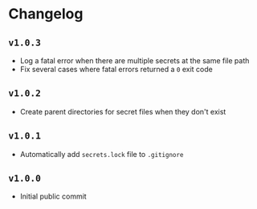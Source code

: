 # Changelog
## `v1.0.3`
* Log a fatal error when there are multiple secrets at the same file path
* Fix several cases where fatal errors returned a `0` exit code

## `v1.0.2`
* Create parent directories for secret files when they don't exist

## `v1.0.1`
* Automatically add `secrets.lock` file to `.gitignore`

## `v1.0.0`
* Initial public commit
